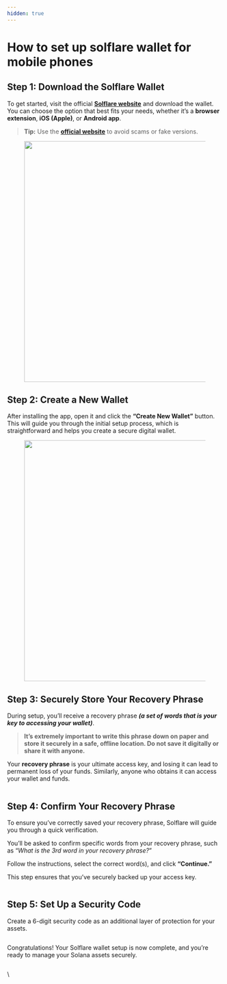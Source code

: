 ```yaml
---
hidden: true
---
```


# How to set up solflare wallet for mobile phones

## Step 1: Download the Solflare Wallet <a href="#id-690d" id="id-690d"></a>

To get started, visit the official [**Solflare website**](https://solflare.com/) and download the wallet. You can choose the option that best fits your needs, whether it’s a **browser extension**, **iOS (Apple)**, or **Android app**.

> **Tip:** Use the [**official website**](https://solflare.com/) to avoid scams or fake versions.

<figure><img src="https://miro.medium.com/v2/resize:fit:788/0*9eWDld4KHQwq_kQL" alt="" width="563"><figcaption></figcaption></figure>

## Step 2: Create a New Wallet <a href="#id-7661" id="id-7661"></a>

After installing the app, open it and click the **“Create New Wallet”** button. This will guide you through the initial setup process, which is straightforward and helps you create a secure digital wallet.

<figure><img src="https://miro.medium.com/v2/resize:fit:1125/0*WoYL6OjRaZjgw7iI" alt="" width="563"><figcaption></figcaption></figure>

## Step 3: Securely Store Your Recovery Phrase <a href="#f46b" id="f46b"></a>

During setup, you’ll receive a recovery phrase _**(a set of words that is your key to accessing your wallet)**_.

> **It’s extremely important to write this phrase down on paper and store it securely in a safe, offline location. Do not save it digitally or share it with anyone.**

Your **recovery phrase** is your ultimate access key, and losing it can lead to permanent loss of your funds. Similarly, anyone who obtains it can access your wallet and funds.

<figure><img src="https://miro.medium.com/v2/resize:fit:1125/1*0jlr7f1czfw1-_A7ahaLOg.jpeg" alt=""><figcaption></figcaption></figure>

## Step 4: Confirm Your Recovery Phrase <a href="#b707" id="b707"></a>

To ensure you’ve correctly saved your recovery phrase, Solflare will guide you through a quick verification.

You’ll be asked to confirm specific words from your recovery phrase, such as “_What is the 3rd word in your recovery phrase?_”

Follow the instructions, select the correct word(s), and click **“Continue.”**

This step ensures that you’ve securely backed up your access key.

<figure><img src="https://miro.medium.com/v2/resize:fit:1125/1*0NvWBNgJJDHLJvUL-Js4oQ.jpeg" alt=""><figcaption></figcaption></figure>

## Step 5: Set Up a Security Code <a href="#ba4d" id="ba4d"></a>

Create a 6-digit security code as an additional layer of protection for your assets.

<figure><img src="https://miro.medium.com/v2/resize:fit:1125/1*Qezswn_UOpNNXX1iBdd2lg.jpeg" alt=""><figcaption></figcaption></figure>

Congratulations! Your Solflare wallet setup is now complete, and you’re ready to manage your Solana assets securely.

<figure><img src="https://miro.medium.com/v2/resize:fit:1125/1*B6uY_gVpEMmLNgLQMFKnKA.jpeg" alt=""><figcaption></figcaption></figure>

\
